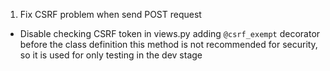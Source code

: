 1. Fix CSRF problem when send POST request
 - Disable checking CSRF token in views.py
    adding `@csrf_exempt` decorator before the class definition
    this method is not recommended for security, so it is used for only testing in the dev stage
